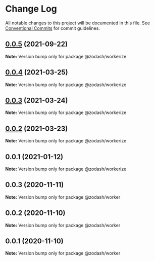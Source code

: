 # Change Log

All notable changes to this project will be documented in this file.
See [Conventional Commits](https://conventionalcommits.org) for commit guidelines.

## [0.0.5](https://github.com/zcorky/zodash/compare/@zodash/workerize@0.0.4...@zodash/workerize@0.0.5) (2021-09-22)

**Note:** Version bump only for package @zodash/workerize





## [0.0.4](https://github.com/zcorky/zodash/compare/@zodash/workerize@0.0.3...@zodash/workerize@0.0.4) (2021-03-25)

**Note:** Version bump only for package @zodash/workerize





## [0.0.3](https://github.com/zcorky/zodash/compare/@zodash/workerize@0.0.2...@zodash/workerize@0.0.3) (2021-03-24)

**Note:** Version bump only for package @zodash/workerize





## [0.0.2](https://github.com/zcorky/zodash/compare/@zodash/workerize@0.0.1...@zodash/workerize@0.0.2) (2021-03-23)

**Note:** Version bump only for package @zodash/workerize





## 0.0.1 (2021-01-12)

**Note:** Version bump only for package @zodash/workerize





## 0.0.3 (2020-11-11)

**Note:** Version bump only for package @zodash/worker





## 0.0.2 (2020-11-10)

**Note:** Version bump only for package @zodash/worker





## 0.0.1 (2020-11-10)

**Note:** Version bump only for package @zodash/worker
